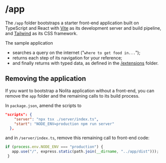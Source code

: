 # /app

The `/app` folder bootstraps a starter front-end application built on TypeScript and React with [Vite](https://vitejs.dev/) as its development server and build pipeline, and [Tailwind](https://tailwindcss.com/) as its CSS framework.

The sample application

- searches a query on the internet ("`where to get food in...`");
- returns each step of its navigation for your reference;
- and finally returns with typed data, as defined in the [/extensions](./extensions.md) folder.

## Removing the application

If you want to bootstrap a Nolita application without a front-end, you can remove the `app` folder and the remaining calls to its build process.

In `package.json`, amend the scripts to

```json
"scripts": {
    "server": "npx tsx ./server/index.ts",
    "start": "NODE_ENV=production npm run server"
  },
```

and in `/server/index.ts`, remove this remaining call to front-end code:

```ts
if (process.env.NODE_ENV === "production") {
   app.use("/", express.static(path.join(__dirname, "../app/dist")));
 }
```